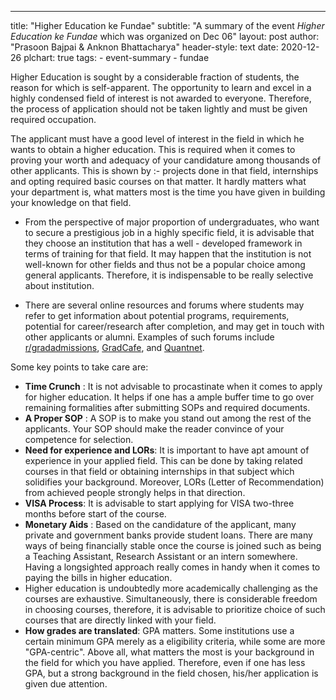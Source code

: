 ---
title: "Higher Education ke Fundae"
subtitle: "A summary of the event <i>Higher Education ke Fundae</i> which was organized on Dec 06"
layout: post
author: "Prasoon Bajpai & Anknon Bhattacharya"
header-style: text
date: 2020-12-26
plchart: true
tags:
	- event-summary
	- fundae

Higher Education is sought by a considerable fraction of students, the reason for which is self-apparent. The opportunity to learn and excel in a highly condensed field of interest is not awarded to everyone. Therefore, the process of application should not be taken lightly and must be given required occupation.

The applicant must have a good level of interest in the field in which he wants to obtain a higher education. This is required when it comes to proving your worth and adequacy of your candidature among thousands of other applicants. This is shown by :- projects done in that field, internships and opting required basic courses on that matter. It hardly matters what your department is, what matters most is the time you have given in building your knowledge on that field.

- From the perspective of major proportion of undergraduates, who want to secure a prestigious job in a highly specific field, it is advisable that they choose an institution that has a well - developed framework in terms of training for that field. It may happen that the institution is not well-known for other fields and thus not be a popular choice among general applicants. Therefore, it is indispensable to be really selective about institution.

- There are several online resources and forums where students may refer to get information about potential programs, requirements, potential for career/research after completion, and may get in touch with other applicants or alumni. Examples of such forums include [r/gradadmissions](reddit.com/r/gradadmissions), [GradCafe](thegradcafe.com), and [Quantnet](quantnet.com).

Some key points to take care are:

- **Time Crunch** : It is not advisable to procastinate when it comes to apply for higher education. It helps if one has a ample buffer time to go over remaining formalities after submitting SOPs and required documents.
- **A Proper SOP** : A SOP is to make you stand out among the rest of the applicants. Your SOP should make the reader convince of your competence for selection.
- **Need for experience and LORs**: It is important to have apt amount of experience in your applied field. This can be done by taking related courses in that field or obtaining internships in that subject which solidifies your background. Moreover, LORs (Letter of Recommendation) from achieved people strongly helps in that direction.
- **VISA Process**: It is advisable to start applying for VISA two-three months before start of the course.
- **Monetary Aids** : Based on the candidature of the applicant, many private and government banks provide student loans. There are many ways of being financially stable once the course is joined such as being a Teaching Assistant, Research Assistant or an intern somewhere. Having a longsighted approach really comes in handy when it comes to paying the bills in higher education.
- Higher education is undoubtedly more academically challenging as the courses are exhaustive. Simultaneously, there is considerable freedom in choosing courses, therefore, it is advisable to prioritize choice of such courses that are directly linked with your field.
- **How grades are translated**: GPA matters. Some institutions use a certain minimum GPA merely as a eligibility criteria, while some are more "GPA-centric". Above all, what matters the most is your background in the field for which you have applied. Therefore, even if one has less GPA, but a strong background in the field chosen, his/her application is given due attention.
  
  